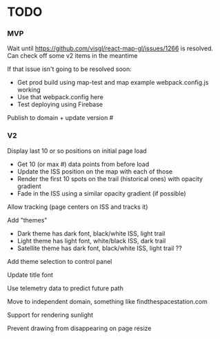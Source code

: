 # TODO

### MVP
Wait until https://github.com/visgl/react-map-gl/issues/1266 is resolved. Can check off some v2 items in the meantime

If that issue isn't going to be resolved soon:
* Get prod build using map-test and map example webpack.config.js working
* Use that webpack.config here
* Test deploying using Firebase

Publish to domain + update version #

### V2
Display last 10 or so positions on initial page load
* Get 10 (or max #) data points from before load
* Update the ISS position on the map with each of those
* Render the first 10 spots on the trail (historical ones) with opacity gradient
* Fade in the ISS using a similar opacity gradient (if possible)

Allow tracking (page centers on ISS and tracks it)

Add "themes"
* Dark theme has dark font, black/white ISS, light trail
* Light theme has light font, white/black ISS, dark trail
* Satellite theme has dark font, black/white ISS, light trail ??

Add theme selection to control panel

Update title font

Use telemetry data to predict future path

Move to independent domain, something like findthespacestation.com

Support for rendering sunlight

Prevent drawing from disappearing on page resize